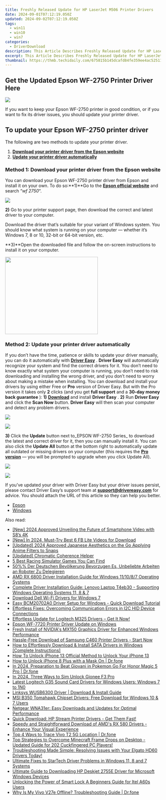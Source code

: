 ```yaml
---
title: Freshly Released Update for HP LaserJet M506 Printer Drivers
date: 2024-09-01T07:12:19.050Z
updated: 2024-09-02T07:12:19.050Z
tags:
  - win11
  - win10
  - win7
categories:
  - DriverDownload
description: This Article Describes Freshly Released Update for HP LaserJet M506 Printer Drivers
excerpt: This Article Describes Freshly Released Update for HP LaserJet M506 Printer Drivers
thumbnail: https://thmb.techidaily.com/675815b145dcafd84fe359ee4ac52511e6c57ba8907f6c40cdafb2c11a8f5a83.jpg
---
```


## Get the Updated Epson WF-2750 Printer Driver Here

![](https://images.drivereasy.com/wp-content/uploads/2018/06/img_5b28dec431ce7-300x214.jpg)

If you want to keep your Epson WF-2750 printer in good condition, or if you want to fix its driver issues, you should update your printer driver.

## To update your Epson WF-2750 printer driver

The following are two methods to update your printer driver.

1. [**Download your printer driver from the Epson website**](https://tools.techidaily.com/drivereasy/download/)
2. [**Update your printer driver automatically**](https://tools.techidaily.com/drivereasy/download/)

### Method 1: Download your printer driver from the Epson website

You can download your Epson WF-2750 printer driver from Epson and install it on your own. To do so:**1)**Go to the **[Epson official website](https://epson.com/usa)**  and search “_wf 2750_“.

![](https://images.drivereasy.com/wp-content/uploads/2018/06/img_5b28e154bdaaa.jpg)

**2)** Go to your printer support page, then download the correct and latest driver to your computer.

 Download the driver that’s suitable for your variant of Windows system. You should know what system is running on your computer — whether it’s Windows 7, 8 or 10, 32-bit or 64-bit version, etc.

**3)**Open the downloaded file and follow the on-screen instructions to install it on your computer.

<!-- affiliate ads begin -->
<a href="https://modlily.sjv.io/c/5597632/1997817/17059" target="_top" id="1997817"><img src="//a.impactradius-go.com/display-ad/17059-1997817" border="0" alt="" width="300" height="250"/></a><img height="0" width="0" src="https://imp.pxf.io/i/5597632/1997817/17059" style="position:absolute;visibility:hidden;" border="0" />
<!-- affiliate ads end -->
### Method 2: Update your printer driver automatically

If you don’t have the time, patience or skills to update your driver manually, you can do it automatically with [**Driver Easy**](https://tools.techidaily.com/drivereasy/download/) . **Driver Easy**  will automatically recognize your system and find the correct drivers for it. You don’t need to know exactly what system your computer is running, you don’t need to risk downloading and installing the wrong driver, and you don’t need to worry about making a mistake when installing.  You can download and install your drivers by using either Free or **Pro**  version of Driver Easy. But with the Pro version it takes only **2**  clicks (and you get **full support** and a **30-day money back guarantee** ): **1)** [**Download**](https://tools.techidaily.com/drivereasy/download/) and install **Driver Easy** . **2)** Run **Driver Easy** and click the **Scan Now** button. **Driver Easy**  will then scan your computer and detect any problem drivers.

![](https://images.drivereasy.com/wp-content/uploads/2018/06/img_5b1a66b4a3dfe.jpg)

<!-- affiliate ads begin -->
<a href="https://secure.2checkout.com/order/checkout.php?PRODS=45152835&QTY=1&AFFILIATE=108875&CART=1"><img src="https://download.terabyteunlimited.com/banners/ad_800x450_d.jpg" border="0"></a>
<!-- affiliate ads end -->
**3)**  Click the **Update**  button next to_EPSON WF-2750 Series_ to download the latest and correct driver for it, then you can manually install it. You can also click the **Update All**  button at the bottom right to automatically update all outdated or missing drivers on your computer (this requires the **[Pro version](https://tools.techidaily.com/drivereasy/download/)**  — you will be prompted to upgrade when you click Update All).

![](https://images.drivereasy.com/wp-content/uploads/2018/06/img_5b28e43c618f2.jpg)

<!-- affiliate ads begin -->
<a href="https://store.nero.com/order/checkout.php?PRODS=42296740&QTY=1&AFFILIATE=108875&CART=1"><img src="https://www.nero.com/nero-com-wAssets/img/banners/2023/biu/Nero_BackItUp_Screen_2.webp" border="0"></a>
<!-- affiliate ads end -->
 If you’ve updated your driver with Driver Easy but your driver issues persist, please contact Driver Easy’s support team at **[support@drivereasy.com](https://tools.techidaily.com/drivereasy/download/)**  for advice. You should attach the URL of this article so they can help you better.

* [Epson](https://tools.techidaily.com/drivereasy/download/)
* [Windows](https://tools.techidaily.com/drivereasy/download/)

<ins class="adsbygoogle"
     style="display:block"
     data-ad-format="autorelaxed"
     data-ad-client="ca-pub-7571918770474297"
     data-ad-slot="1223367746"></ins>



<ins class="adsbygoogle"
     style="display:block"
     data-ad-client="ca-pub-7571918770474297"
     data-ad-slot="8358498916"
     data-ad-format="auto"
     data-full-width-responsive="true"></ins>

<span class="atpl-alsoreadstyle">Also read:</span>
<div><ul>
<li><a href="https://fox-boxes.techidaily.com/new-2024-approved-unveiling-the-future-of-smartphone-video-with-s8s-4k/"><u>[New] 2024 Approved  Unveiling the Future of Smartphone Video with S8’s 4K</u></a></li>
<li><a href="https://facebook-video-recording.techidaily.com/new-in-2024-must-try-best-6-fb-lite-videos-for-download/"><u>[New] In 2024, Must-Try  Best 6 FB Lite Videos for Download</u></a></li>
<li><a href="https://snapchat-videos.techidaily.com/updated-2024-approved-japanese-aesthetics-on-the-go-applying-anime-filters-to-snaps/"><u>[Updated] 2024 Approved  Japanese Aesthetics on the Go  Applying Anime Filters to Snaps</u></a></li>
<li><a href="https://extra-hints.techidaily.com/updated-chromatic-coherence-helper/"><u>[Updated] Chromatic Coherence Helper</u></a></li>
<li><a href="https://screen-sharing-recording.techidaily.com/5-best-racing-simulator-games-you-can-find/"><u>5 Best Racing Simulator Games You Can Find</u></a></li>
<li><a href="https://some-techniques.techidaily.com/50-der-deutschen-bevolkerung-bevorzugen-es-unbeliebte-arbeiten-an-roboter-zu-delegieren/"><u>50%% Der Deutschen Bevölkerung Bevorzugen Es, Unbeliebte Arbeiten an Roboter Zu Delegieren</u></a></li>
<li><a href="https://win-amazing.techidaily.com/amd-rx-6800-driver-installation-guide-for-windows-111087-operating-systems/"><u>AMD RX 6800 Driver Installation Guide for Windows 11/10/8/7 Operating Systems</u></a></li>
<li><a href="https://win-amazing.techidaily.com/complete-driver-installation-guide-lenovo-laptop-t4eb30-supporting-windows-operating-systems-11-8-and-7/"><u>Complete Driver Installation Guide: Lenovo Laptop T4eb30 - Supporting Windows Operating Systems 11, 8 & 7</u></a></li>
<li><a href="https://win-amazing.techidaily.com/download-dell-wi-fi-drivers-for-windows-7/"><u>Download Dell Wi-Fi Drivers for Windows 7</u></a></li>
<li><a href="https://win-amazing.techidaily.com/easy-bcm20702a0-driver-setup-for-windows-quick-download-tutorial/"><u>Easy BCM20702A0 Driver Setup for Windows - Quick Download Tutorial</u></a></li>
<li><a href="https://win-amazing.techidaily.com/effortless-fixes-overcoming-communication-errors-in-i2c-hid-device-connections/"><u>Effortless Fixes: Overcoming Communication Errors in I2C HID Device Connections</u></a></li>
<li><a href="https://win-amazing.techidaily.com/effortless-update-for-logitech-m325-drivers-get-it-now/"><u>Effortless Update for Logitech M325 Drivers – Get It Now!</u></a></li>
<li><a href="https://win-amazing.techidaily.com/epson-wf-7720-printer-driver-update-on-windows/"><u>Epson WF-7720 Printer Driver Update on Windows</u></a></li>
<li><a href="https://win-amazing.techidaily.com/fresh-install-of-nvidias-mx150-graphics-driver-for-enhanced-windows-performance/"><u>Fresh Install of NVIDIA's MX150 Graphics Driver for Enhanced Windows Performance</u></a></li>
<li><a href="https://win-amazing.techidaily.com/hassle-free-download-of-samsung-c460-printer-drivers-start-now/"><u>Hassle-Free Download of Samsung C460 Printer Drivers - Start Now</u></a></li>
<li><a href="https://win-amazing.techidaily.com/how-to-effortlessly-download-and-install-sata-drivers-in-windows-complete-instructions/"><u>How to Effortlessly Download & Install SATA Drivers in Windows [Complete Instructions]</u></a></li>
<li><a href="https://sim-unlock.techidaily.com/how-to-unlock-iphone-13-official-method-to-unlock-your-iphone-13-by-drfone-ios/"><u>How To Unlock iPhone 13 Official Method to Unlock Your iPhone 13</u></a></li>
<li><a href="https://iphone-unlock.techidaily.com/how-to-unlock-iphone-8-plus-with-a-mask-on-drfone-by-drfone-ios/"><u>How to Unlock iPhone 8 Plus with a Mask On | Dr.fone</u></a></li>
<li><a href="https://pokemon-go-android.techidaily.com/in-2024-preparation-to-beat-giovani-in-pokemon-go-for-honor-magic-5-pro-drfone-by-drfone-virtual-android/"><u>In 2024, Preparation to Beat Giovani in Pokemon Go For Honor Magic 5 Pro | Dr.fone</u></a></li>
<li><a href="https://sim-unlock.techidaily.com/in-2024-three-ways-to-sim-unlock-gionee-f3-pro-by-drfone-android/"><u>In 2024, Three Ways to Sim Unlock Gionee F3 Pro</u></a></li>
<li><a href="https://win-amazing.techidaily.com/latest-logitech-g35-sound-card-drivers-for-windows-users-windows-7-to-1n0/"><u>Latest Logitech G35 Sound Card Drivers for Windows Users: Windows 7 to 1N0</u></a></li>
<li><a href="https://win-amazing.techidaily.com/linksys-wusb6300-driver-download-and-install-guide/"><u>Linksys WUSB6300 Driver | Download & Install Guide</u></a></li>
<li><a href="https://win-amazing.techidaily.com/msi-b350-tomahawk-chipset-drivers-free-download-for-windows-10-and-7-users/"><u>MSI B350 Tomahawk Chipset Drivers: Free Download for Windows 10 & 7 Users</u></a></li>
<li><a href="https://win-amazing.techidaily.com/netgear-wna31er-easy-downloads-and-updates-for-optimal-performance/"><u>Netgear WNA31er: Easy Downloads and Updates for Optimal Performance</u></a></li>
<li><a href="https://win-amazing.techidaily.com/1722966155422-quick-download-hp-stream-printer-drivers-get-them-fast/"><u>Quick Download: HP Stream Printer Drivers - Get Them Fast!</u></a></li>
<li><a href="https://win-amazing.techidaily.com/speedy-and-straightforward-download-of-amds-rx-580-drivers-enhance-your-visual-experience/"><u>Speedy and Straightforward Download of AMD's RX 580 Drivers - Enhance Your Visual Experience</u></a></li>
<li><a href="https://android-location-track.techidaily.com/top-4-ways-to-trace-vivo-t2-5g-location-drfone-by-drfone-virtual-android/"><u>Top 4 Ways to Trace Vivo T2 5G Location | Dr.fone</u></a></li>
<li><a href="https://win-solutions.techidaily.com/1722995274771-top-strategies-to-overcome-minecraft-frame-drops-on-desktop-updated-guide-for-202-cuckfingered-pc-players/"><u>Top Strategies to Overcome Minecraft Frame Drops on Desktop - Updated Guide for 202 Cuckfingered PC Players!</u></a></li>
<li><a href="https://win-amazing.techidaily.com/troubleshooting-made-simple-resolving-issues-with-your-elgato-hd60-drivers-today/"><u>Troubleshooting Made Simple: Resolving Issues with Your Elgato HD60 Drivers Today!</u></a></li>
<li><a href="https://win-amazing.techidaily.com/ultimate-fixes-to-startech-driver-problems-in-windows-11-8-and-7-systems/"><u>Ultimate Fixes to StarTech Driver Problems in Windows 11, 8 and 7 Systems</u></a></li>
<li><a href="https://win-amazing.techidaily.com/ultimate-guide-to-downloading-hp-deskjet-2755e-driver-for-microsoft-windows-devices/"><u>Ultimate Guide to Downloading HP Deskjet 2755E Driver for Microsoft Windows Devices</u></a></li>
<li><a href="https://unlock-android.techidaily.com/unlocking-the-power-of-smart-lock-a-beginners-guide-for-itel-a60s-users-by-drfone-android/"><u>Unlocking the Power of Smart Lock A Beginners Guide for Itel A60s Users</u></a></li>
<li><a href="https://howto.techidaily.com/why-is-my-vivo-v27e-offline-troubleshooting-guide-drfone-by-drfone-fix-android-problems-fix-android-problems/"><u>Why Is My Vivo V27e Offline? Troubleshooting Guide | Dr.fone</u></a></li>
</ul></div>
